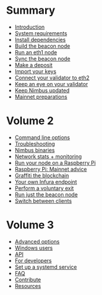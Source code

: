 # Summary
- [Introduction](./intro.md)
- [System requirements](./hardware.md)
- [Install dependencies](./install.md)
- [Build the beacon node](./build.md)
- [Run an eth1 node](./eth1.md)
- [Sync the beacon node](./start-syncing.md)
- [Make a deposit](./deposit.md)
- [Import your keys](./keys.md)
- [Connect your validator to eth2](./connect-eth2.md)
- [Keep an eye on your validator](./keep-an-eye.md)
- [Keep Nimbus updated](./keep-updated.md)
- [Mainnet preparations](./preparation.md)
# Volume 2
- [Command line options](./options.md)
- [Troubleshooting](./troubleshooting.md)
- [Nimbus binaries](./binaries.md)
- [Network stats + monitoring](./eth2-stats.md)
- [Run your node on a Raspberry Pi](./pi-guide.md)
- [Raspberry Pi: Mainnet advice](./pi-guide-mainnet.md)
- [Graffiti the blockchain](./graffiti.md)
- [Your own Infura endpoint](infura-guide.md)
- [Perform a voluntary exit](voluntary-exit.md)
- [Run just the beacon node]()
- [Switch between clients]()
# Volume 3
- [Advanced options]()
- [Windows users]()
- [API](./api.md)
- [For developers](./developers.md)
- [Set up a systemd service](./beacon-node-systemd.md)
- [FAQ](./faq.md)
- [Contribute](./contribute.md)
- [Resources](./resources.md)

